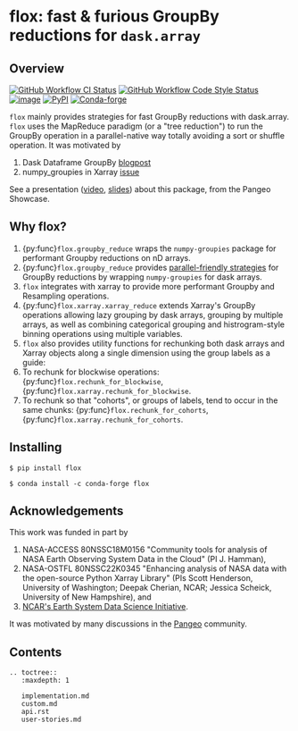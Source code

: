 # flox: fast & furious GroupBy reductions for `dask.array`

## Overview

[![GitHub Workflow CI Status](https://img.shields.io/github/workflow/status/xarray-contrib/flox/CI?logo=github&style=flat)](https://github.com/xarray-contrib/flox/actions)
[![GitHub Workflow Code Style Status](https://img.shields.io/github/workflow/status/xarray-contrib/flox/code-style?label=Code%20Style&style=flat)](https://github.com/xarray-contrib/flox/actions)
[![image](https://img.shields.io/codecov/c/github/xarray-contrib/flox.svg?style=flat)](https://codecov.io/gh/xarray-contrib/flox)
[![PyPI](https://img.shields.io/pypi/v/flox.svg?style=flat)](https://pypi.org/project/flox/)
[![Conda-forge](https://img.shields.io/conda/vn/conda-forge/flox.svg?style=flat)](https://anaconda.org/conda-forge/flox)

`flox` mainly provides strategies for fast GroupBy reductions with dask.array. `flox` uses the MapReduce paradigm (or a "tree reduction")
to run the GroupBy operation in a parallel-native way totally avoiding a sort or shuffle operation. It was motivated by

1.  Dask Dataframe GroupBy
    [blogpost](https://blog.dask.org/2019/10/08/df-groupby)
2.  numpy_groupies in Xarray
    [issue](https://github.com/pydata/xarray/issues/4473)

See a presentation ([video](https://discourse.pangeo.io/t/november-17-2021-flox-fast-furious-groupby-reductions-with-dask-at-pangeo-scale/2016), [slides](https://docs.google.com/presentation/d/1YubKrwu9zPHC_CzVBhvORuQBW-z148BvX3Ne8XcvWsQ/edit?usp=sharing)) about this package, from the Pangeo Showcase.

## Why flox?

1. {py:func}`flox.groupby_reduce` wraps the `numpy-groupies` package for performant Groupby reductions on nD arrays.
1. {py:func}`flox.groupby_reduce` provides [parallel-friendly strategies](algorithms) for GroupBy reductions by wrapping `numpy-groupies` for dask arrays.
1. `flox` integrates with xarray to provide more performant Groupby and Resampling operations.
1. {py:func}`flox.xarray.xarray_reduce` extends Xarray's GroupBy operations allowing lazy grouping by dask arrays, grouping by multiple arrays,
   as well as combining categorical grouping and histrogram-style binning operations using multiple variables.
1. `flox` also provides utility functions for rechunking both dask arrays and Xarray objects along a single dimension using the group labels as a guide:
  1. To rechunk for blockwise operations: {py:func}`flox.rechunk_for_blockwise`,  {py:func}`flox.xarray.rechunk_for_blockwise`.
  1. To rechunk so that "cohorts", or groups of labels, tend to occur in the same chunks: {py:func}`flox.rechunk_for_cohorts`,  {py:func}`flox.xarray.rechunk_for_cohorts`.

## Installing

``` shell
$ pip install flox
```

``` shell
$ conda install -c conda-forge flox
```

## Acknowledgements

This work was funded in part by
1. NASA-ACCESS 80NSSC18M0156 "Community tools for analysis of NASA Earth Observing System
   Data in the Cloud" (PI J. Hamman),
2. NASA-OSTFL 80NSSC22K0345 "Enhancing analysis of NASA data with the open-source Python Xarray Library" (PIs Scott Henderson, University of Washington;
   Deepak Cherian, NCAR; Jessica Scheick, University of New Hampshire), and
3. [NCAR's Earth System Data Science Initiative](https://ncar.github.io/esds/).

It was motivated by many discussions in the [Pangeo](https://pangeo.io) community.

## Contents
```{eval-rst}
.. toctree::
   :maxdepth: 1

   implementation.md
   custom.md
   api.rst
   user-stories.md
```
